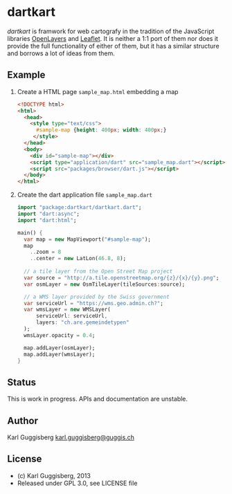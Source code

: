 # dartkart

_dartkart_ is  framwork for web cartografy in the tradition of the
JavaScript libraries [OpenLayers](http://www.openlayers.org) and 
[Leaflet](http://leafletjs.com/). It is neither a 1:1 port of 
them nor does it provide the full functionality of either of them, 
but it has a similar structure and borrows a lot of ideas from them.


## Example
1.  Create a HTML page `sample_map.html` embedding a map
	```html
	<!DOCTYPE html>
	<html>
	  <head>
	    <style type="text/css">
	      #sample-map {height: 400px; width: 400px;}
	 	 </style>
	  </head>
	  <body>
	    <div id="sample-map"></div>	
	    <script type="application/dart" src="sample_map.dart"></script>
	    <script src="packages/browser/dart.js"></script>
	  </body>
	</html>
	```
2. Create the dart application file `sample_map.dart` 

	```dart		
	import "package:dartkart/dartkart.dart";
	import "dart:async";
	import "dart:html";
	
	main() {
	  var map = new MapViewport("#sample-map");
	  map
	    ..zoom = 8
	    ..center = new LatLon(46.8, 8);
	  
	  // a tile layer from the Open Street Map project
	  var source = "http://a.tile.openstreetmap.org/{z}/{x}/{y}.png";
	  var osmLayer = new OsmTileLayer(tileSources:source);

      // a WMS layer provided by the Swiss government 
	  var serviceUrl = "https://wms.geo.admin.ch?";
	  var wmsLayer = new WMSLayer(
	      serviceUrl: serviceUrl,
	      layers: "ch.are.gemeindetypen"
	  );
	  wmsLayer.opacity = 0.4;
	
	  map.addLayer(osmLayer);
	  map.addLayer(wmsLayer);
	}
	```

## Status
This is work in progress. APIs and documentation are unstable. 

## Author
Karl Guggisberg <karl.guggisberg@guggis.ch>

## License 

* (c) Karl Guggisberg, 2013
* Released under GPL 3.0, see LICENSE file 